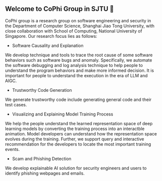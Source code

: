 ## Welcome to CoPhi Group in SJTU 👋

CoPhi group is a research group on software engineering and security in the Department of Computer Science, Shanghai Jiao Tong University, with close collaboration with School of Computing, National University of Singapore. 
Our research focus lies as follows:

- Software Causality and Explanation

We develop technique and tools to trace the root cause of some software behaviors such as software bugs and anomaly.
Specifically, we automate the software debugging and log analysis technique to help people to understand the program behaviors and make more informed decision.
It is important for people to understand the execution in the era of LLM and AIGC.

- Trustworthy Code Generation

We generate trustworthy code include generating general code and their test cases.
  
- Visualizing and Explaining Model Training Process

We help the people understand the learned representation space of deep learning models by converting the training process into an interactble animation. 
Model developers can understand how the representation space evolves during the training.
Further, we support query and interactive recommendation for the developers to locate the most important training events.

- Scam and Phishing Detection

We develop explainable AI solution for security engineers and users to identify phishing webpages and emails.

<!--

**Here are some ideas to get you started:**

🙋‍♀️ A short introduction - what is your organization all about?
🌈 Contribution guidelines - how can the community get involved?
👩‍💻 Useful resources - where can the community find your docs? Is there anything else the community should know?
🍿 Fun facts - what does your team eat for breakfast?
🧙 Remember, you can do mighty things with the power of [Markdown](https://docs.github.com/github/writing-on-github/getting-started-with-writing-and-formatting-on-github/basic-writing-and-formatting-syntax)
-->
